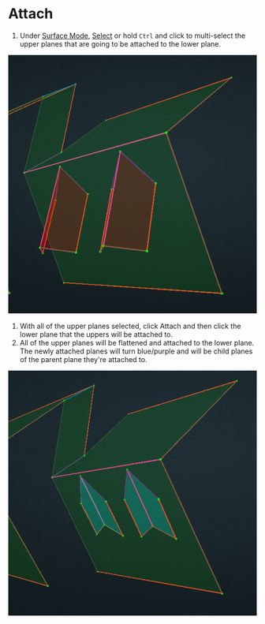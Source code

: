 # Attach

1. Under [Surface Mode](), [Select](../../../basic-function/select.md) or hold `Ctrl` and click to multi-select the upper planes that are going to be attached to the lower plane.

![](../../../.gitbook/assets/attach1.png)

1. With all of the upper planes selected, click Attach and then click the lower plane that the uppers will be attached to.
2. All of the upper planes will be flattened and attached to the lower plane. The newly attached planes will turn blue/purple and will be child planes of the parent plane they're attached to. 

![](../../../.gitbook/assets/attach2.png)

